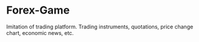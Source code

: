 # Forex-Game
Imitation of trading platform. Trading instruments, quotations, price change chart, economic news, etc.
